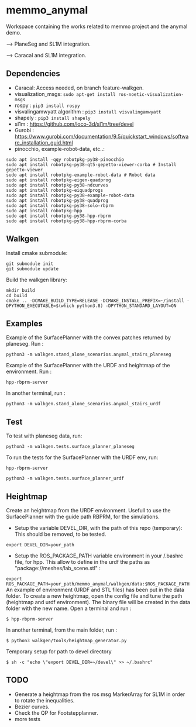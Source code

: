 # memmo_anymal

Workspace containing the works related to memmo project and the anymal demo.

--> PlaneSeg and SL1M integration.

--> Caracal and SL1M integration.

## Dependencies
- Caracal: Access needed, on branch feature-walkgen.
- visualization_msgs: ```sudo apt-get install ros-noetic-visualization-msgs```
- rospy : ```pip3 install rospy```
- visvalingamwyatt algorithm : ```pip3 install visvalingamwyatt```
- shapely : ```pip3 install shapely```
- sl1m : https://github.com/loco-3d/sl1m/tree/devel
- Gurobi : https://www.gurobi.com/documentation/9.5/quickstart_windows/software_installation_guid.html
- pinocchio, example-robot-data, etc..:
```
sudo apt install -qqy robotpkg-py38-pinocchio
sudo apt install robotpkg-py38-qt5-gepetto-viewer-corba # Install gepetto-viewer
sudo apt install robotpkg-example-robot-data # Robot data
sudo apt install robotpkg-eigen-quadprog
sudo apt install robotpkg-py38-ndcurves
sudo apt install robotpkg-eiquadprogs
sudo apt install robotpkg-py38-example-robot-data
sudo apt install robotpkg-py38-quadprog
sudo apt install robotpkg-py38-solo-rbprm
sudo apt install robotpkg-hpp
sudo apt install robotpkg-py38-hpp-rbprm
sudo apt install robotpkg-py38-hpp-rbprm-corba
```
## Walkgen
Install cmake submodule:
```
git submodule init
git submodule update
```

Build the walkgen library:
```
mkdir build
cd build
cmake .. -DCMAKE_BUILD_TYPE=RELEASE -DCMAKE_INSTALL_PREFIX=~/install -DPYTHON_EXECUTABLE=$(which python3.8) -DPYTHON_STANDARD_LAYOUT=ON
```

## Examples

Example of the SurfacePlanner with the convex patches returned by planeseg. Run :
```
python3 -m walkgen.stand_alone_scenarios.anymal_stairs_planeseg
```


Example of the SurfacePlanner with the URDF and heightmap of the environment. Run :
```
hpp-rbprm-server
```
In another terminal, run :
```
python3 -m walkgen.stand_alone_scenarios.anymal_stairs_urdf
```

## Test

To test with planeseg data, run:
```
python3 -m walkgen.tests.surface_planner_planeseg
```



To run the tests for the SurfacePlanner with the URDF env, run:
```
hpp-rbprm-server
```
```
python3 -m walkgen.tests.surface_planner_urdf
```

## Heightmap
Create an heightmap from the URDF environment. Usefull to use the SurfacePlanner with the guide path RBPRM, for the simulations.
- Setup the variable DEVEL_DIR, with the path of this repo (temporary): This should be removed, to be tested.

```export DEVEL_DIR=your_path```
- Setup the ROS_PACKAGE_PATH variable environment in your /.bashrc file, for hpp. This allow to define in the urdf the paths as "package://meshes/lab_scene.stl"  :

```export ROS_PACKAGE_PATH=your_path/memmo_anymal/walkgen/data:$ROS_PACKAGE_PATH ```
An example of environment (URDF and STL files) has been put in the data folder.
To create a new heightmap, open the config file and tune the path (heightmap and urdf environment). The binary file will be created in the data folder with the new name. Open a terminal and run :
```
$ hpp-rbprm-server
```

In another terminal, from the main folder, run :
```
$ python3 walkgen/tools/heightmap_generator.py
```

Temporary setup for path to devel directory
```
$ sh -c "echo \"export DEVEL_DIR=~/devel\" >> ~/.bashrc"
```

## TODO

- Generate a heightmap from the ros msg MarkerArray for SL1M in order to rotate the inequalities.
-  Bezier curves.
- Check the QP for Footstepplanner.
- more tests
